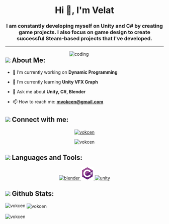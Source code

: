 
<h1 align="center">Hi 👋, I'm Velat</h1>


<h3 align="center">I am constantly developing myself on Unity and C# by creating game projects. I also focus on game design to create successful Steam-based projects that I've developed.</h3>
 
---

<img align="right" alt="coding" width="300" src="https://media1.giphy.com/media/v1.Y2lkPTc5MGI3NjExa3U3amQ2MGVtY2V4aWpna3I2d2s2dmJna2MwMjN1cHNpbjIydGxlNCZlcD12MV9pbnRlcm5hbF9naWZfYnlfaWQmY3Q9Zw/CuuSHzuc0O166MRfjt/giphy.gif">

 


 
## <img src="https://media4.giphy.com/media/v1.Y2lkPTc5MGI3NjExbWdhazRhZWM4a2J5aThxdnFlcW10NHhpcGp5a3NzaGp4Y2lkNmdwMiZlcD12MV9pbnRlcm5hbF9naWZfYnlfaWQmY3Q9cw/d4FvPkprCjRNtlX46t/giphy.gif" width="40"> **About Me:**
- 🔭 I’m currently working on **Dynamic Programming**
 

- 🌱 I’m currently learning **Unity VFX Graph**
 

- 💬 Ask me about **Unity, C#, Blender**
 
 
- 📫 How to reach me: **mvokcen@gmail.com**
 

## <img src="https://www.vhv.rs/dpng/d/298-2986300_transparent-social-people-icon-png-png-download.png" width="40"> **Connect with me:**  
<p align="center">
  <a href="https://linkedin.com/in/vokcen" target="_blank"><img align="center" src="https://img.shields.io/badge/-LinkedIn-0e76a8?style=flat-square&logo=Linkedin&logoColor=white" alt="vokcen" /></a>
<p align="center"> <img src="https://komarev.com/ghpvc/?username=vokcen&label=Profile%20views&color=0e75b6&style=flat" alt="vokcen" /></p>
</p>


## <img src="https://media2.giphy.com/media/v1.Y2lkPTc5MGI3NjExaXRyc2VmbnFrdGh0YmQweDQwbG45cWJhYnBnaDBiOHN1bjNxbTl3ZiZlcD12MV9pbnRlcm5hbF9naWZfYnlfaWQmY3Q9cw/juua9i2c2fA0AIp2iq/giphy.gif" width="40"> **Languages and Tools:**  
<p align="center">
<a href="https://www.blender.org/" target="_blank" rel="noreferrer">
<img src="https://download.blender.org/branding/community/blender_community_badge_black.svg" alt="blender" width="40" height="40"/>
</a>
<a href="https://www.w3schools.com/cs/" target="_blank" rel="noreferrer">
<img src="https://raw.githubusercontent.com/devicons/devicon/master/icons/csharp/csharp-original.svg" alt="csharp" width="40" height="40"/>
<a href="https://unity.com/" target="_blank" rel="noreferrer">
<img src="https://www.vectorlogo.zone/logos/unity3d/unity3d-icon.svg" alt="unity" width="40" height="40"/>
</a>
</p>
 
## <img src="https://icons-for-free.com/iconfiles/png/512/github+icon-1320168274457504277.png" width="40"> **Github Stats:**
<p><img align="left" src="https://github-readme-stats.vercel.app/api/top-langs?username=vokcen&show_icons=true&locale=en&layout=compact" alt="vokcen" /></p>
 

<p>&nbsp;<img align="center" src="https://github-readme-stats.vercel.app/api?username=vokcen&show_icons=true&locale=en" alt="vokcen" /></p>
 

<p><img align="center" src="https://github-readme-streak-stats.herokuapp.com/?user=vokcen&" alt="vokcen" /></p>
 
